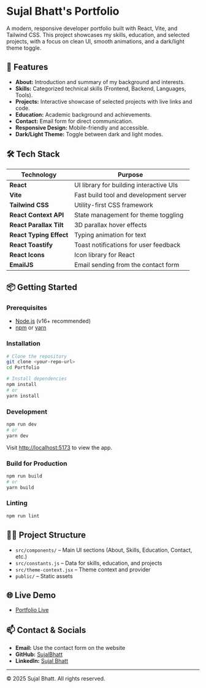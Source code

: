 # Sujal Bhatt's Portfolio

A modern, responsive developer portfolio built with React, Vite, and Tailwind CSS. This project showcases my skills, education, and selected projects, with a focus on clean UI, smooth animations, and a dark/light theme toggle.

## 🚀 Features
- **About:** Introduction and summary of my background and interests.
- **Skills:** Categorized technical skills (Frontend, Backend, Languages, Tools).
- **Projects:** Interactive showcase of selected projects with live links and code.
- **Education:** Academic background and achievements.
- **Contact:** Email form for direct communication.
- **Responsive Design:** Mobile-friendly and accessible.
- **Dark/Light Theme:** Toggle between dark and light modes.

## 🛠️ Tech Stack

| Technology           | Purpose                                      |
|---------------------|----------------------------------------------|
| **React**           | UI library for building interactive UIs       |
| **Vite**            | Fast build tool and development server        |
| **Tailwind CSS**    | Utility-first CSS framework                   |
| **React Context API** | State management for theme toggling         |
| **React Parallax Tilt** | 3D parallax hover effects                |
| **React Typing Effect** | Typing animation for text                |
| **React Toastify**  | Toast notifications for user feedback         |
| **React Icons**     | Icon library for React                        |
| **EmailJS**         | Email sending from the contact form           |

## 📦 Getting Started

### Prerequisites
- [Node.js](https://nodejs.org/) (v16+ recommended)
- [npm](https://www.npmjs.com/) or [yarn](https://yarnpkg.com/)

### Installation
```bash
# Clone the repository
git clone <your-repo-url>
cd Portfolio

# Install dependencies
npm install
# or
yarn install
```

### Development
```bash
npm run dev
# or
yarn dev
```
Visit [http://localhost:5173](http://localhost:5173) to view the app.

### Build for Production
```bash
npm run build
# or
yarn build
```

### Linting
```bash
npm run lint
```

## 🧑‍💻 Project Structure
- `src/components/` – Main UI sections (About, Skills, Education, Contact, etc.)
- `src/constants.js` – Data for skills, education, and projects
- `src/theme-context.jsx` – Theme context and provider
- `public/` – Static assets

## 🌐 Live Demo
- [Portfolio Live](https://sujal-bhatt.vercel.app/) <!-- Replace with your actual live link -->

## 📫 Contact & Socials
- **Email:** Use the contact form on the website
- **GitHub:** [SujalBhatt](https://github.com/SujalBhatt)
- **LinkedIn:** [Sujal Bhatt](https://www.linkedin.com/in/sujal-bhatt-168020306/)

---

© 2025 Sujal Bhatt. All rights reserved.
